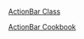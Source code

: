 [ActionBar Class](http://docs.nativescript.org/api-reference/modules/_ui_action_bar_.html)

[ActionBar Cookbook](http://docs.nativescript.org/cookbook/ui/action-bar)